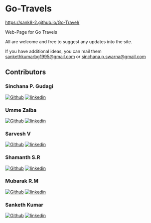 
# Go-Travels

https://sank8-2.github.io/Go-Travel/

Web-Page for Go Travels

All are welcome and free to suggest any updates into the site.

If you have additional ideas, you can mail them sankethkumarbg1995@gmail.com or sinchana.p.swarna@gmail.com



## Contributors
### Sinchana P. Gudagi
[![Github](https://img.shields.io/badge/my_portfolio-000?style=for-the-badge&logo=ko-fi&logoColor=white)](https://github.com/sinchana-P)  [![linkedin](https://img.shields.io/badge/linkedin-0A66C2?style=for-the-badge&logo=linkedin&logoColor=white)](https://www.linkedin.com/in/sinchana-p-gudagi-5a4b91200/)
### Umme Zaiba
[![Github](https://img.shields.io/badge/my_portfolio-000?style=for-the-badge&logo=ko-fi&logoColor=white)](https://github.com/Umme-Zaiba)  [![linkedin](https://img.shields.io/badge/linkedin-0A66C2?style=for-the-badge&logo=linkedin&logoColor=white)](https://www.linkedin.com/in/umme-zaiba-16b13b209/)
### Sarvesh V
[![Github](https://img.shields.io/badge/my_portfolio-000?style=for-the-badge&logo=ko-fi&logoColor=white)](https://katherinempeterson.com/)  [![linkedin](https://img.shields.io/badge/linkedin-0A66C2?style=for-the-badge&logo=linkedin&logoColor=white)](https://www.linkedin.com/in/sarvesh-m-v-b20537205/)
### Shamanth S.R
[![Github](https://img.shields.io/badge/my_portfolio-000?style=for-the-badge&logo=ko-fi&logoColor=white)](https://katherinempeterson.com/)  [![linkedin](https://img.shields.io/badge/linkedin-0A66C2?style=for-the-badge&logo=linkedin&logoColor=white)](https://www.linkedin.com/in/shamanth-sr-088639211/)
### Mubarak R.M
[![Github](https://img.shields.io/badge/my_portfolio-000?style=for-the-badge&logo=ko-fi&logoColor=white)](https://katherinempeterson.com/)  [![linkedin](https://img.shields.io/badge/linkedin-0A66C2?style=for-the-badge&logo=linkedin&logoColor=white)](https://www.linkedin.com/in/mubarak-r-m-0075a920a/)
### Sanketh Kumar
[![Github](https://img.shields.io/badge/my_portfolio-000?style=for-the-badge&logo=ko-fi&logoColor=white)](https://github.com/sank8-2)  [![linkedin](https://img.shields.io/badge/linkedin-0A66C2?style=for-the-badge&logo=linkedin&logoColor=white)](https://www.linkedin.com/in/sanketh-kumar2/)

  
